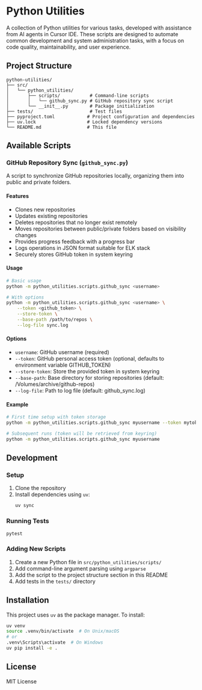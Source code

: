 # Python Utilities

A collection of Python utilities for various tasks, developed with assistance from AI agents in Cursor IDE. These scripts are designed to automate common development and system administration tasks, with a focus on code quality, maintainability, and user experience.

## Project Structure

```
python-utilities/
├── src/
│   └── python_utilities/
│       ├── scripts/           # Command-line scripts
│       │   └── github_sync.py # GitHub repository sync script
│       └── __init__.py        # Package initialization
├── tests/                     # Test files
├── pyproject.toml            # Project configuration and dependencies
├── uv.lock                   # Locked dependency versions
└── README.md                 # This file
```

## Available Scripts

### GitHub Repository Sync (`github_sync.py`)

A script to synchronize GitHub repositories locally, organizing them into public and private folders.

#### Features
- Clones new repositories
- Updates existing repositories
- Deletes repositories that no longer exist remotely
- Moves repositories between public/private folders based on visibility changes
- Provides progress feedback with a progress bar
- Logs operations in JSON format suitable for ELK stack
- Securely stores GitHub token in system keyring

#### Usage
```bash
# Basic usage
python -m python_utilities.scripts.github_sync <username>

# With options
python -m python_utilities.scripts.github_sync <username> \
    --token <github_token> \
    --store-token \
    --base-path /path/to/repos \
    --log-file sync.log
```

#### Options
- `username`: GitHub username (required)
- `--token`: GitHub personal access token (optional, defaults to environment variable GITHUB_TOKEN)
- `--store-token`: Store the provided token in system keyring
- `--base-path`: Base directory for storing repositories (default: /Volumes/archive/github-repos)
- `--log-file`: Path to log file (default: github_sync.log)

#### Example
```bash
# First time setup with token storage
python -m python_utilities.scripts.github_sync myusername --token mytoken --store-token

# Subsequent runs (token will be retrieved from keyring)
python -m python_utilities.scripts.github_sync myusername
```

## Development

### Setup
1. Clone the repository
2. Install dependencies using `uv`:
   ```bash
   uv sync
   ```

### Running Tests
```bash
pytest
```

### Adding New Scripts
1. Create a new Python file in `src/python_utilities/scripts/`
2. Add command-line argument parsing using `argparse`
3. Add the script to the project structure section in this README
4. Add tests in the `tests/` directory

## Installation

This project uses `uv` as the package manager. To install:

```bash
uv venv
source .venv/bin/activate  # On Unix/macOS
# or
.venv\Scripts\activate  # On Windows
uv pip install -e .
```

## License

MIT License 